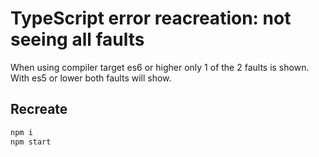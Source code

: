 # TypeScript error reacreation: not seeing all faults
When using compiler target es6 or higher only 1 of the 2 faults is shown. With es5 or lower both faults will show.

## Recreate
```sh
npm i
npm start
```